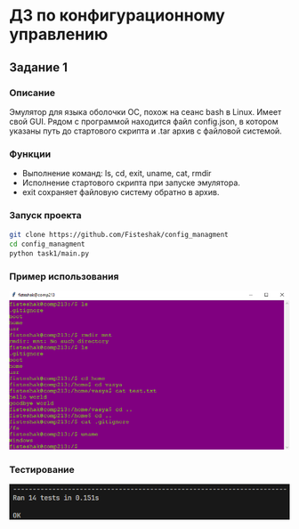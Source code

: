 # ДЗ по конфигурационному управлению
## Задание 1

### Описание
Эмулятор для языка оболочки ОС, похож на сеанс bash в Linux. Имеет свой GUI. Рядом с программой находится файл config.json, в котором указаны путь до стартового скрипта и .tar архив с файловой системой.

### Функции
- Выполнение команд: ls, cd, exit, uname, cat, rmdir
- Исполнение стартового скрипта при запуске эмулятора.
- exit сохраняет файловую систему обратно в архив.

### Запуск проекта

```bash
git clone https://github.com/Fisteshak/config_managment
cd config_managment
python task1/main.py
```
### Пример использования
![](/images/image1-2.png)

### Тестирование
![](/images/tests1.png)


